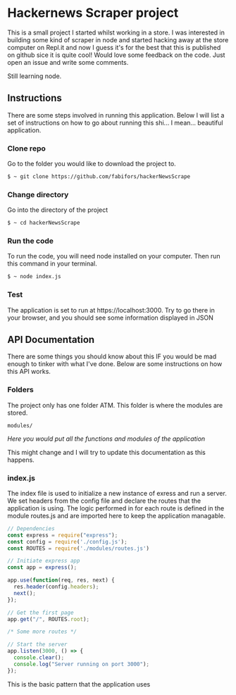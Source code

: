 # Hackernews Scraper project
This is a small project I started whilst working in a store.
I was interested in building some kind of scraper in node and started hacking away at the store computer on Repl.it and now I guess it's for the best that this is published on github sice it is quite cool!
Would love some feedback on the code. Just open an issue and write some comments. 

Still learning node. 

## Instructions
There are some steps involved in running this application. Below I will list a set of instructions on how to go about running this shi... I mean... beautiful application.
### Clone repo
Go to the folder you would like to download the project to.
```bash
$ ~ git clone https://github.com/fabifors/hackerNewsScrape
```

### Change directory
Go into the directory of the project
```bash
$ ~ cd hackerNewsScrape
```

### Run the code
To run the code, you will need node installed on your computer. Then run this command in your terminal.
```bash
$ ~ node index.js
```

### Test
The application is set to run at https://localhost:3000. 
Try to go there in your browser, and you should see some information displayed in JSON 


## API Documentation

There are some things you should know about this IF you would be mad enough to tinker with what I've done. Below are some instructions on how this API works. 

### Folders
The project only has one folder ATM. This folder is where the modules are stored.

```
modules/
```
*Here you would put all the functions and modules of the application*

This might change and I will try to update this documentation as this happens. 

### index.js
The index file is used to initialize a new instance of exress and run a server. We set headers from the config file and declare the routes that the application is using. The logic performed in for each route is defined in the module routes.js and are imported here to keep the application managable.

```javascript
// Dependencies
const express = require("express");
const config = require('./config.js');
const ROUTES = require('./modules/routes.js')

// Initiate express app
const app = express();

app.use(function(req, res, next) {
  res.header(config.headers);
  next();
});

// Get the first page
app.get("/", ROUTES.root);

/* Some more routes */

// Start the server
app.listen(3000, () => {
  console.clear();
  console.log("Server running on port 3000");
});
```
This is the basic pattern that the application uses
